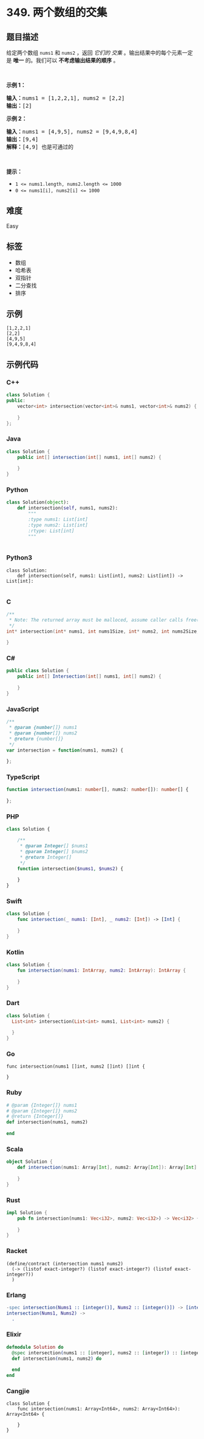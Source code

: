 # 349. 两个数组的交集

## 题目描述

<p>给定两个数组&nbsp;<code>nums1</code>&nbsp;和&nbsp;<code>nums2</code> ，返回 <em>它们的 <span data-keyword="array-intersection">交集</span></em>&nbsp;。输出结果中的每个元素一定是 <strong>唯一</strong> 的。我们可以 <strong>不考虑输出结果的顺序</strong> 。</p>

<p>&nbsp;</p>

<p><strong>示例 1：</strong></p>

<pre>
<strong>输入：</strong>nums1 = [1,2,2,1], nums2 = [2,2]
<strong>输出：</strong>[2]
</pre>

<p><strong>示例 2：</strong></p>

<pre>
<strong>输入：</strong>nums1 = [4,9,5], nums2 = [9,4,9,8,4]
<strong>输出：</strong>[9,4]
<strong>解释：</strong>[4,9] 也是可通过的
</pre>

<p>&nbsp;</p>

<p><strong>提示：</strong></p>

<ul>
	<li><code>1 &lt;= nums1.length, nums2.length &lt;= 1000</code></li>
	<li><code>0 &lt;= nums1[i], nums2[i] &lt;= 1000</code></li>
</ul>


## 难度

Easy

## 标签

- 数组
- 哈希表
- 双指针
- 二分查找
- 排序

## 示例

```
[1,2,2,1]
[2,2]
[4,9,5]
[9,4,9,8,4]
```

## 示例代码

### C++

```cpp
class Solution {
public:
    vector<int> intersection(vector<int>& nums1, vector<int>& nums2) {
        
    }
};
```

### Java

```java
class Solution {
    public int[] intersection(int[] nums1, int[] nums2) {
        
    }
}
```

### Python

```python
class Solution(object):
    def intersection(self, nums1, nums2):
        """
        :type nums1: List[int]
        :type nums2: List[int]
        :rtype: List[int]
        """
        
```

### Python3

```python3
class Solution:
    def intersection(self, nums1: List[int], nums2: List[int]) -> List[int]:
        
```

### C

```c
/**
 * Note: The returned array must be malloced, assume caller calls free().
 */
int* intersection(int* nums1, int nums1Size, int* nums2, int nums2Size, int* returnSize) {
    
}
```

### C#

```csharp
public class Solution {
    public int[] Intersection(int[] nums1, int[] nums2) {
        
    }
}
```

### JavaScript

```javascript
/**
 * @param {number[]} nums1
 * @param {number[]} nums2
 * @return {number[]}
 */
var intersection = function(nums1, nums2) {
    
};
```

### TypeScript

```typescript
function intersection(nums1: number[], nums2: number[]): number[] {
    
};
```

### PHP

```php
class Solution {

    /**
     * @param Integer[] $nums1
     * @param Integer[] $nums2
     * @return Integer[]
     */
    function intersection($nums1, $nums2) {
        
    }
}
```

### Swift

```swift
class Solution {
    func intersection(_ nums1: [Int], _ nums2: [Int]) -> [Int] {
        
    }
}
```

### Kotlin

```kotlin
class Solution {
    fun intersection(nums1: IntArray, nums2: IntArray): IntArray {
        
    }
}
```

### Dart

```dart
class Solution {
  List<int> intersection(List<int> nums1, List<int> nums2) {
    
  }
}
```

### Go

```golang
func intersection(nums1 []int, nums2 []int) []int {
    
}
```

### Ruby

```ruby
# @param {Integer[]} nums1
# @param {Integer[]} nums2
# @return {Integer[]}
def intersection(nums1, nums2)
    
end
```

### Scala

```scala
object Solution {
    def intersection(nums1: Array[Int], nums2: Array[Int]): Array[Int] = {
        
    }
}
```

### Rust

```rust
impl Solution {
    pub fn intersection(nums1: Vec<i32>, nums2: Vec<i32>) -> Vec<i32> {
        
    }
}
```

### Racket

```racket
(define/contract (intersection nums1 nums2)
  (-> (listof exact-integer?) (listof exact-integer?) (listof exact-integer?))
  )
```

### Erlang

```erlang
-spec intersection(Nums1 :: [integer()], Nums2 :: [integer()]) -> [integer()].
intersection(Nums1, Nums2) ->
  .
```

### Elixir

```elixir
defmodule Solution do
  @spec intersection(nums1 :: [integer], nums2 :: [integer]) :: [integer]
  def intersection(nums1, nums2) do
    
  end
end
```

### Cangjie

```cangjie
class Solution {
    func intersection(nums1: Array<Int64>, nums2: Array<Int64>): Array<Int64> {

    }
}
```

